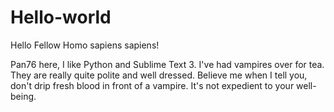 # Hello-world

Hello Fellow Homo sapiens sapiens!

Pan76 here, I like Python and Sublime Text 3.
I've had vampires over for tea.
They are really quite polite and well dressed.
Believe me when I tell you, don't drip fresh blood in front of a vampire.
It's not expedient to your well-being.
